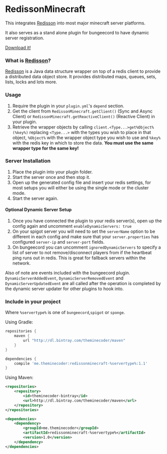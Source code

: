 # RedissonMinecraft
This integrates [Redisson] into most major minecraft server platforms.

It also serves as a stand alone plugin for bungeecord to have dynamic server registration.

[Download it!](https://github.com/theminecoder/RedissonMinecraft/releases)

### What is [Redisson]?
[Redisson] is a Java data structure wrapper on top of a redis client to provide a distributed data object store. 
It provides distributed maps, queues, sets, lists, locks and lots more.  

### Usage
1. Require the plugin in your `plugin.yml`'s `depend` section.
2. Get the client from `RedissonMinecraft.getClient()` (Sync and Async Client) or `RedissonMinecraft.getReactiveClient()`
    (Reactive Client) in your plugin.
3. Retrieve the wrapper objects by calling `client.<Type...>get%Object%(%key%)` replacing `<Type...>` with the types you wish to place in that object,
    `%Object%` with the wrapper object type you wish to use and `%key%` with the redis key in which to store the data. **You must use the same wrapper type for the same key!** 

### Server Installation
1. Place the plugin into your plugin folder.
2. Start the server once and then stop it.
3. Open up the generated config file and insert your redis settings, for most setups you will either be using the single mode or the cluster mode.
4. Start the server again.

#### Optional Dynamic Server Setup
1. Once you have connected the plugin to your redis server(s), open up the config again and uncomment `enableDynamicServers: true`
2. On your spigot server you will need to set the `serverName` option to be different in each config and make sure that your `server.properties` has configured `server-ip` and `server-port` fields.
3. On bungeecord you can uncomment `ignoredDynamicServers` to specify a list of server to not remove/disconnect players from if the heartbeat ping runs out in redis. This is great for fallback servers within the network.

Also of note are events included with the bungeecord plugin. `DynamicServerAddedEvent`, `DynamicServerRemovedEvent` and `DynamicServerUpdatedEvent` are all called after the operation is completed by the dynamic server updater for other plugins to hook into.

### Include in your project
Where `%servertype%` is one of `bungeecord`,`spigot` or `sponge`.

Using Gradle:
```gradle
repositories { 
    maven { 
        url "http://dl.bintray.com/theminecoder/maven" 
    }
}

dependencies {
    compile 'me.theminecoder:redissonminecraft-%servertype%:1.1'
}
```

Using Maven:
```xml
<repositories>
    <repository>
        <id>theminecoder-bintray</id>
        <url>http://dl.bintray.com/theminecoder/maven</url>
    </repository>
</repositories>

<dependencies>
    <dependency>
        <groupId>me.theminecoder</groupId>
        <artifactId>redissonminecraft-%servertype%</artifactId>
        <version>1.0</version>
    </dependency>
</dependencies>    
```

[Redisson]: https://github.com/mrniko/redisson